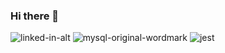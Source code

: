 ### Hi there 👋

![linked-in-alt](https://user-images.githubusercontent.com/100497721/176936381-0362b4e1-f437-4d14-8177-ec0208f37af3.svg)
![mysql-original-wordmark](https://user-images.githubusercontent.com/100497721/176936402-94a596bc-fddd-49ab-8f59-14a733d56247.svg)
![jest](https://user-images.githubusercontent.com/100497721/176936410-f9789e40-4339-4652-9386-84e0a480bb2e.svg)


<!--
**danielj-84/danielj-84** is a ✨ _special_ ✨ repository because its `README.md` (this file) appears on your GitHub profile.

Here are some ideas to get you started:

- 🔭 I’m currently working on ...
- 🌱 I’m currently learning ...
- 👯 I’m looking to collaborate on ...
- 🤔 I’m looking for help with ...
- 💬 Ask me about ...
- 📫 How to reach me: ...
- 😄 Pronouns: ...
- ⚡ Fun fact: ...
-->
